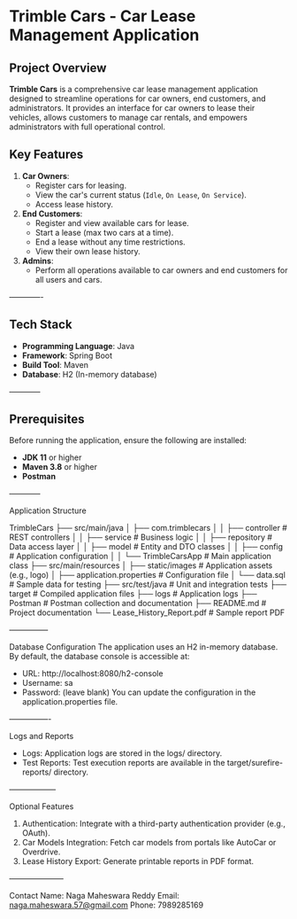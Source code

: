 # Trimble Cars - Car Lease Management Application

## Project Overview 
**Trimble Cars** is a comprehensive car lease management application designed to streamline operations for car owners, end customers, and administrators. It provides an interface for car owners to lease their vehicles, allows customers to manage car rentals, and empowers administrators with full operational control.


## Key Features  
1. **Car Owners**:
   - Register cars for leasing.
   - View the car's current status (`Idle`, `On Lease`, `On Service`).
   - Access lease history.
2. **End Customers**:
   - Register and view available cars for lease.
   - Start a lease (max two cars at a time).
   - End a lease without any time restrictions.
   - View their own lease history.
3. **Admins**:
   - Perform all operations available to car owners and end customers for all users and cars.



————-


## Tech Stack 
- **Programming Language**: Java
- **Framework**: Spring Boot
- **Build Tool**: Maven
- **Database**: H2 (In-memory database)



————



## Prerequisites 
Before running the application, ensure the following are installed:
- **JDK 11** or higher
- **Maven 3.8** or higher
- **Postman** 



————




Application Structure


TrimbleCars
├── src/main/java
│   ├── com.trimblecars
│   │   ├── controller        # REST controllers
│   │   ├── service           # Business logic
│   │   ├── repository        # Data access layer
│   │   ├── model             # Entity and DTO classes
│   │   ├── config            # Application configuration
│   │   └── TrimbleCarsApp    # Main application class
├── src/main/resources
│   ├── static/images         # Application assets (e.g., logo)
│   ├── application.properties # Configuration file
│   └── data.sql              # Sample data for testing
├── src/test/java             # Unit and integration tests
├── target                    # Compiled application files
├── logs                      # Application logs
├── Postman                   # Postman collection and documentation
├── README.md                 # Project documentation
└── Lease_History_Report.pdf  # Sample report PDF



—————



Database Configuration
The application uses an H2 in-memory database. By default, the database console is accessible at:
* URL: http://localhost:8080/h2-console
* Username: sa
* Password: (leave blank)
You can update the configuration in the application.properties file.



—————-



Logs and Reports

* Logs: Application logs are stored in the logs/ directory.
* Test Reports: Test execution reports are available in the target/surefire-reports/ directory.



——————



Optional Features

1. Authentication: Integrate with a third-party authentication provider (e.g., OAuth).
2. Car Models Integration: Fetch car models from portals like AutoCar or Overdrive.
3. Lease History Export: Generate printable reports in PDF format.


———————

Contact
Name: Naga Maheswara Reddy Email: naga.maheswara.57@gmail.com Phone: 7989285169




